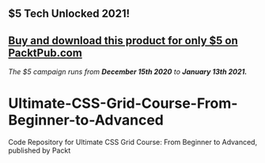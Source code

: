 ## $5 Tech Unlocked 2021!
[Buy and download this product for only $5 on PacktPub.com](https://www.packtpub.com/)
-----
*The $5 campaign         runs from __December 15th 2020__ to __January 13th 2021.__*

# Ultimate-CSS-Grid-Course-From-Beginner-to-Advanced
Code Repository for Ultimate CSS Grid Course: From Beginner to Advanced, published by Packt

